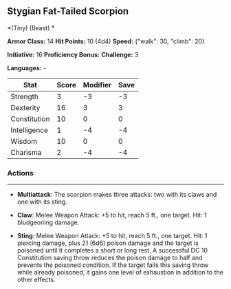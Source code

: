 ## Stygian Fat-Tailed Scorpion
*(Tiny) (Beast) *

**Armor Class:** 14
**Hit Points:** 10 (4d4)
**Speed:** {"walk": 30, "climb": 20}

**Initiative:** 16
**Proficiency Bonus:**
**Challenge:** 3

**Languages:** -



| Stat | Score | Modifier | Save |
| ---- | ---- | ---- | ---- |
| Strength | 3 | -3 | -3 |
| Dexterity | 16 | 3 | 3 |
| Constitution | 10 | 0 | 0 |
| Intelligence | 1 | -4 | -4 |
| Wisdom | 10 | 0 | 0 |
| Charisma | 2 | -4 | -4 |

### Actions
 --- 
- **Multiattack**: The scorpion makes three attacks: two with its claws and one with its sting.

- **Claw**: Melee Weapon Attack: +5 to hit, reach 5 ft., one target. Hit: 1 bludgeoning damage.

- **Sting**: Melee Weapon Attack: +5 to hit, reach 5 ft., one target. Hit: 1 piercing damage, plus 21 (6d6) poison damage and the target is poisoned until it completes a short or long rest. A successful DC 10 Constitution saving throw reduces the poison damage to half and prevents the poisoned condition. If the target fails this saving throw while already poisoned, it gains one level of exhaustion in addition to the other effects.

